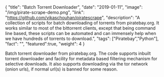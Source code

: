 {
  "title": "Batch Torrent Downloader",
  "date": "2019-01-11",
  "image": "/img/pirate-scrape-demo.png",
  "link": "https://github.com/vikaschouhan/piratescrape",
  "description": "A collection of scripts for batch downloading of torrents from piratebay.org. It works similar to most of the bittorrent clients, except that being command line based, these scripts can be automated and can immensely help when we have hundreds of torrents to download.",
  "tags": ["Piratebay","Python"],
  "fact": "",
  "featured":true,
  "weight": 4
}

Batch torrent downloader from piratebay.org. The code supports inbuilt torrent downloader and facility for metadata based filtering mechanism for selective downloads. It also supports downloading via the tor network (onion urls), if normal url(s) is banned for some reason.
